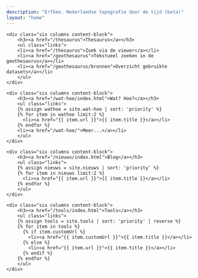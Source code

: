 ```yaml
---
description: "ErfGeo. Nederlandse topografie door de tijd (beta)"
layout: "home"
---
```


<div class="row-flex">

	<div class="six columns content-block">
		<h3><a href="/thesaurus">Thesaurus</a></h3>
		<ul class="links">
		<li><a href="/thesaurus">Zoek via de viewer</a></li>
		<li><a href="/geothesaurus">Tekstueel zoeken in de geothesaurus</a></li>
		<li><a href="/geothesaurus/bronnen">Overzicht gebruikte datasets</a></li>
		</ul>
	</div>

	<div class="six columns content-block">
		<h3><a href="/wat-hoe/index.html">Wat? Hoe?</a></h3>
		<ul class="links">
		{% assign wathoe = site.wat-hoe | sort: 'priority' %}
		{% for item in wathoe limit:2 %}
		  <li><a href="{{ item.url }}">{{ item.title }}</a></li>
		{% endfor %}
		<li><a href="/wat-hoe/">Meer...</a></li>
		</ul>
	</div>

</div>

<div class="row-flex">

	<div class="six columns content-block">
		<h3><a href="/nieuws/index.html">Blog</a></h3>
		<ul class="links">
		{% assign nieuws = site.nieuws | sort: 'priority' %}
		{% for item in nieuws limit:2 %}
		  <li><a href="{{ item.url }}">{{ item.title }}</a></li>
		{% endfor %}
		</ul>
	</div>

	<div class="six columns content-block">
		<h3><a href="/tools/index.html">Tools</a></h3>
		<ul class="links">
		{% assign tools = site.tools | sort: 'priority' | reverse %}
		{% for item in tools %}
		  {% if item.customUrl %}
		  	<li><a href="{{ item.customUrl }}">{{ item.title }}</a></li>
		  {% else %}
		  	<li><a href="{{ item.url }}">{{ item.title }}</a></li>
		  {% endif %}
		{% endfor %}
		</ul>
	</div>

</div>
